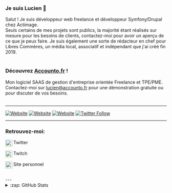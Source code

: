 ### Je suis Lucien 👋<br />
Salut ! Je suis développeur web freelance et développeur Symfony/Drupal chez Actimage.<br />
Seuls certains de mes projets sont publics, la majorité étant réalisés sur mesure pour les besoins de clients, contactez-moi pour avoir un aperçu de ce que je peux faire.
Je suis également une sorte de rédacteur en chef pour Libres Commères, un média local, associatif et indépendant que j'ai créé fin 2019.
<br /><br />
### Découvrez [Accounto.fr](https://accounto.fr) ! 
Mon logiciel SAAS de gestion d'entreprise orientée Freelance et TPE/PME. Contactez-moi sur [lucien@accounto.fr](mailto:lucien@accounto.fr) pour une démonstration gratuite ou pour discuter de vos besoins.
<br /><br />

---

[![Website](https://img.shields.io/website?label=me.lucienpuget.fr&style=for-the-badge&url=https%3A%2F%2Fme.lucienpuget.fr)](https://me.lucienpuget.fr)
[![Website](https://img.shields.io/website?label=lucienpuget.fr&style=for-the-badge&url=https%3A%2F%2Flucienpuget.fr)](https://lucienpuget.fr)
[![Website](https://img.shields.io/website?label=LibresCommeres.fr&style=for-the-badge&url=https%3A%2F%2Flibrescommeres.fr)](https://librescommeres.fr)
[![Twitter Follow](https://img.shields.io/twitter/follow/freshpatricke?color=1DA1F2&logo=twitter&style=for-the-badge)](https://twitter.com/intent/follow?original_referer=https%3A%2F%2Fgithub.com%2Fpatrickepatate&screen_name=freshpatricke)
<br />

---
### Retrouvez-moi:

[<img align="left" alt="PatrickeTV | Site vitrine" width="22px" src="https://pngimg.com/uploads/twitter/twitter_PNG3.png" />](https://twitter.com/freshpatricke) Twitter <br /><br />
[<img align="left" alt="PatrickeTV | Twitch" width="22px" src="https://pngimg.com/uploads/twitch/twitch_PNG22.png" />](https://twitch.tv/patricketv) Twitch <br /><br />
[<img align="left" alt="PatrickeTV | Site vitrine" width="22px" src="https://webstockreview.net/images600_/globe-vector-png-14.png" />](https://lucienpuget.fr) Site personnel

<br />
---

<details>
  <summary>:zap: GitHub Stats</summary>

  <img align="left" alt="PatrickePatate's GitHub Stats" src="https://github-readme-stats.vercel.app/api?username=patrickepatate&show_icons=true" />
  

</details>
